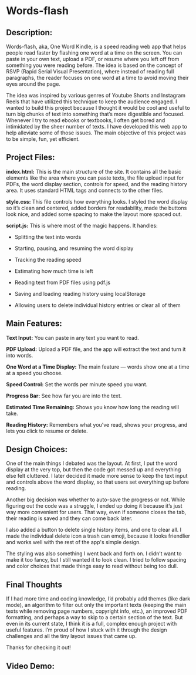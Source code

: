 # Words-flash
## Description: 
Words-flash, aka, One Word Kindle, is a speed reading web app that helps people read faster by flashing one word at a time on the screen. You can paste in your own text, upload a PDF, or resume where you left off from something you were reading before. The idea is based on the concept of RSVP (Rapid Serial Visual Presentation), where instead of reading full paragraphs, the reader focuses on one word at a time to avoid moving their eyes around the page. 

The idea was inspired by various genres of Youtube Shorts and Instagram Reels that have utilized this technique to keep the audience engaged. I wanted to build this project because I thought it would be cool and useful to turn big chunks of text into something that’s more digestible and focused. Whenever I try to read ebooks or textbooks, I often get bored and intimidated by the sheer number of texts. I have developed this web app to help alleviate some of those issues. The main objective of this project was to be simple, fun, yet efficient.

## Project Files:
**index.html:** This is the main structure of the site. It contains all the basic elements like the area where you can paste texts, the file upload input for PDFs, the word display section, controls for speed, and the reading history area. It uses standard HTML tags and connects to the other files.

**style.css:** This file controls how everything looks. I styled the word display so it’s clean and centered, added borders for readability, made the buttons look nice, and added some spacing to make the layout more spaced out. 

**script.js:** This is where most of the magic happens. 
It handles:
- Splitting the text into words

- Starting, pausing, and resuming the word display

- Tracking the reading speed

- Estimating how much time is left

- Reading text from PDF files using pdf.js

- Saving and loading reading history using localStorage

- Allowing users to delete individual history entries or clear all of them

## Main Features:
**Text Input:** You can paste in any text you want to read.

**PDF Upload:** Upload a PDF file, and the app will extract the text and turn it into words.

**One Word at a Time Display:** The main feature — words show one at a time at a speed you choose.

**Speed Control:** Set the words per minute speed you want.

**Progress Bar:** See how far you are into the text.

**Estimated Time Remaining:** Shows you know how long the reading will take.

**Reading History:** Remembers what you’ve read, shows your progress, and lets you click to resume or delete.

## Design Choices:
One of the main things I debated was the layout. At first, I put the word display at the very top, but then the code got messed up and everything else felt cluttered. I later decided it made more sense to keep the text input and controls above the word display, so that users set everything up before reading. 

Another big decision was whether to auto-save the progress or not. While figuring out the code was a struggle, I ended up doing it because it’s just way more convenient for users. That way, even if someone closes the tab, their reading is saved and they can come back later.

I also added a button to delete single history items, and one to clear all. I made the individual delete icon a trash can emoji, because it looks friendlier and works well with the rest of the app's simple design.

The styling was also something I went back and forth on. I didn’t want to make it too fancy, but I still wanted it to look clean. I tried to follow spacing and color choices that made things easy to read without being too dull.

## Final Thoughts
If I had more time and coding knowledge, I’d probably add themes (like dark mode), an algorithm to filter out only the important texts (keeping the main texts while removing page numbers, copyright info, etc.), an improved PDF formatting, and perhaps a way to skip to a certain section of the text. But even in its current state, I think it is a full, complex enough project with useful features. I’m proud of how I stuck with it through the design challenges and all the tiny layout issues that came up. 

Thanks for checking it out!

## Video Demo:
